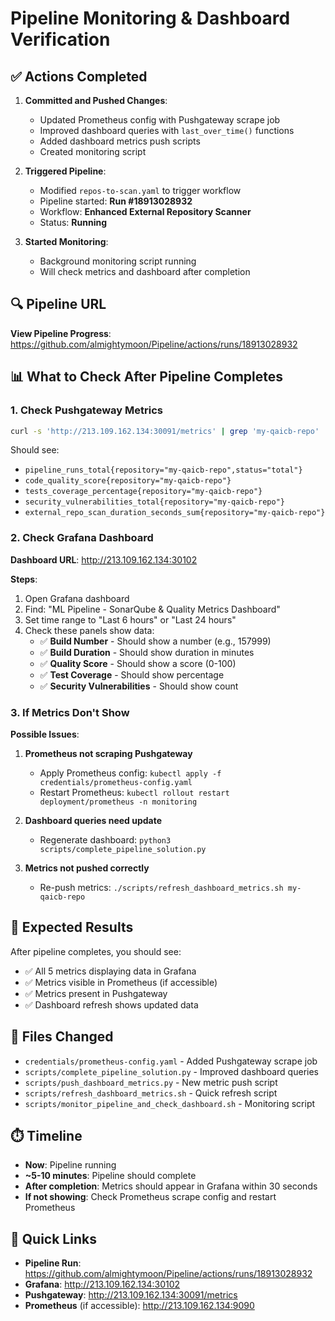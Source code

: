 # Pipeline Monitoring & Dashboard Verification

## ✅ Actions Completed

1. **Committed and Pushed Changes**:
   - Updated Prometheus config with Pushgateway scrape job
   - Improved dashboard queries with `last_over_time()` functions
   - Added dashboard metrics push scripts
   - Created monitoring script

2. **Triggered Pipeline**:
   - Modified `repos-to-scan.yaml` to trigger workflow
   - Pipeline started: **Run #18913028932**
   - Workflow: **Enhanced External Repository Scanner**
   - Status: **Running**

3. **Started Monitoring**:
   - Background monitoring script running
   - Will check metrics and dashboard after completion

## 🔍 Pipeline URL

**View Pipeline Progress**: https://github.com/almightymoon/Pipeline/actions/runs/18913028932

## 📊 What to Check After Pipeline Completes

### 1. Check Pushgateway Metrics
```bash
curl -s 'http://213.109.162.134:30091/metrics' | grep 'my-qaicb-repo' | head -10
```

Should see:
- `pipeline_runs_total{repository="my-qaicb-repo",status="total"}`
- `code_quality_score{repository="my-qaicb-repo"}`
- `tests_coverage_percentage{repository="my-qaicb-repo"}`
- `security_vulnerabilities_total{repository="my-qaicb-repo"}`
- `external_repo_scan_duration_seconds_sum{repository="my-qaicb-repo"}`

### 2. Check Grafana Dashboard

**Dashboard URL**: http://213.109.162.134:30102

**Steps**:
1. Open Grafana dashboard
2. Find: "ML Pipeline - SonarQube & Quality Metrics Dashboard"
3. Set time range to "Last 6 hours" or "Last 24 hours"
4. Check these panels show data:
   - ✅ **Build Number** - Should show a number (e.g., 157999)
   - ✅ **Build Duration** - Should show duration in minutes
   - ✅ **Quality Score** - Should show a score (0-100)
   - ✅ **Test Coverage** - Should show percentage
   - ✅ **Security Vulnerabilities** - Should show count

### 3. If Metrics Don't Show

**Possible Issues**:
1. **Prometheus not scraping Pushgateway**
   - Apply Prometheus config: `kubectl apply -f credentials/prometheus-config.yaml`
   - Restart Prometheus: `kubectl rollout restart deployment/prometheus -n monitoring`

2. **Dashboard queries need update**
   - Regenerate dashboard: `python3 scripts/complete_pipeline_solution.py`

3. **Metrics not pushed correctly**
   - Re-push metrics: `./scripts/refresh_dashboard_metrics.sh my-qaicb-repo`

## 🎯 Expected Results

After pipeline completes, you should see:
- ✅ All 5 metrics displaying data in Grafana
- ✅ Metrics visible in Prometheus (if accessible)
- ✅ Metrics present in Pushgateway
- ✅ Dashboard refresh shows updated data

## 📝 Files Changed

- `credentials/prometheus-config.yaml` - Added Pushgateway scrape job
- `scripts/complete_pipeline_solution.py` - Improved dashboard queries
- `scripts/push_dashboard_metrics.py` - New metric push script
- `scripts/refresh_dashboard_metrics.sh` - Quick refresh script
- `scripts/monitor_pipeline_and_check_dashboard.sh` - Monitoring script

## ⏱️ Timeline

- **Now**: Pipeline running
- **~5-10 minutes**: Pipeline should complete
- **After completion**: Metrics should appear in Grafana within 30 seconds
- **If not showing**: Check Prometheus scrape config and restart Prometheus

## 🔗 Quick Links

- **Pipeline Run**: https://github.com/almightymoon/Pipeline/actions/runs/18913028932
- **Grafana**: http://213.109.162.134:30102
- **Pushgateway**: http://213.109.162.134:30091/metrics
- **Prometheus** (if accessible): http://213.109.162.134:9090

